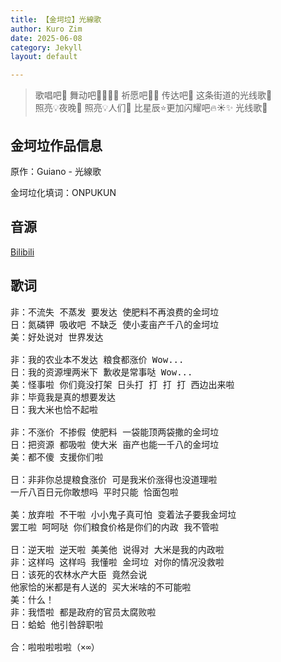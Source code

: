 ```yaml
---
title: 【金坷垃】光線歌
author: Kuro Zim
date: 2025-06-08
category: Jekyll
layout: default

---
```


> 歌唱吧🎤 舞动吧🕺🏻💃🏻 祈愿吧🙏🏻 传达吧🛜 这条街道的光线歌🎵 <br>照亮💡夜晚🌃 照亮💡人们👥 比星辰⭐更加闪耀吧🔥☀✨ 光线歌🎵

## 金坷垃作品信息

原作：Guiano - 光線歌

金坷垃化填词：ONPUKUN

## 音源

[Bilibili](https://www.bilibili.com/video/BV1MwTQzbEbs)

## 歌词

<pre>非：不流失 不蒸发 要发达 使肥料不再浪费的金坷垃
日：氮磷钾 吸收吧 不缺乏 使小麦亩产千八的金坷垃
美：好处说对 世界发达

非：我的农业本不发达 粮食都涨价 Wow...
日：我的资源埋两米下 歉收是常事哒 Wow...
美：怪事啦 你们竟没打架 日头打 打 打 打 西边出来啦
非：毕竟我是真的想要发达
日：我大米也恰不起啦

非：不涨价 不掺假 使肥料 一袋能顶两袋撒的金坷垃
日：把资源 都吸啦 使大米 亩产也能一千八的金坷垃 
美：都不傻 支援你们啦

日：非非你总提粮食涨价 可是我米价涨得也没道理啦
一斤八百日元你敢想吗 平时只能 恰面包啦

美：放弃啦 不干啦 小小鬼子真可怕 变着法子要我金坷垃
罢工啦 呵呵哒 你们粮食价格是你们的内政 我不管啦

日：逆天啦 逆天啦 美美他 说得对 大米是我的内政啦
非：这样吗 这样吗 我懂啦 金坷垃 对你的情况没救啦
日：该死的农林水产大臣 竟然会说
他家恰的米都是有人送的 买大米啥的不可能啦
美：什么！
非：我悟啦 都是政府的官员太腐败啦
日：蛤蛤 他引咎辞职啦

合：啦啦啦啦啦（×∞）</pre>


